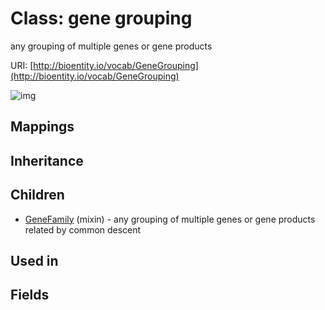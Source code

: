# Class: gene grouping


any grouping of multiple genes or gene products

URI: [http://bioentity.io/vocab/GeneGrouping](http://bioentity.io/vocab/GeneGrouping)

![img](http://yuml.me/diagram/nofunky;dir:TB/class/\[GeneFamily]uses%20-.->\[GeneGrouping])
## Mappings

## Inheritance

## Children

 * [GeneFamily](GeneFamily.md) (mixin)  - any grouping of multiple genes or gene products related by common descent
## Used in

## Fields

